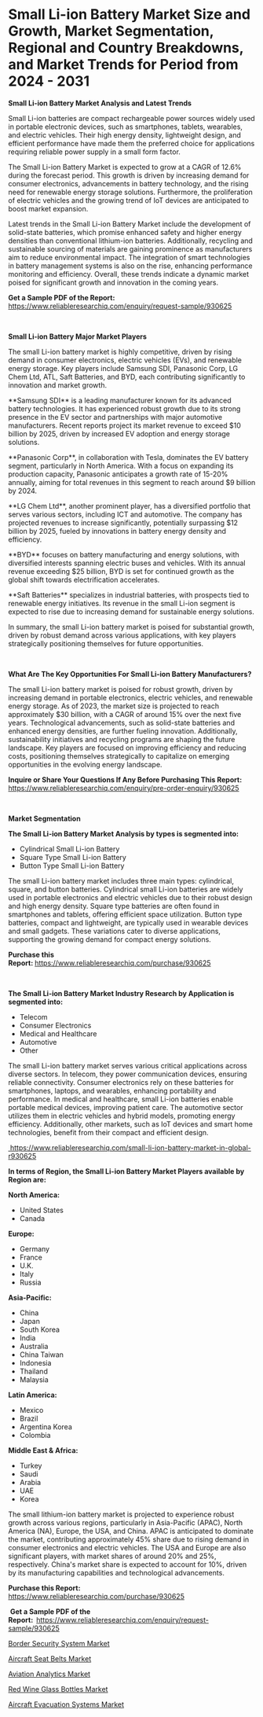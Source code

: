 <p><h1>Small Li-ion Battery Market Size and Growth, Market Segmentation, Regional and Country Breakdowns, and Market Trends for Period from 2024 -  2031</h1></p><p><strong>Small Li-ion Battery Market Analysis and Latest Trends</strong></p>
<p><p>Small Li-ion batteries are compact rechargeable power sources widely used in portable electronic devices, such as smartphones, tablets, wearables, and electric vehicles. Their high energy density, lightweight design, and efficient performance have made them the preferred choice for applications requiring reliable power supply in a small form factor.</p><p>The Small Li-ion Battery Market is expected to grow at a CAGR of 12.6% during the forecast period. This growth is driven by increasing demand for consumer electronics, advancements in battery technology, and the rising need for renewable energy storage solutions. Furthermore, the proliferation of electric vehicles and the growing trend of IoT devices are anticipated to boost market expansion.</p><p>Latest trends in the Small Li-ion Battery Market include the development of solid-state batteries, which promise enhanced safety and higher energy densities than conventional lithium-ion batteries. Additionally, recycling and sustainable sourcing of materials are gaining prominence as manufacturers aim to reduce environmental impact. The integration of smart technologies in battery management systems is also on the rise, enhancing performance monitoring and efficiency. Overall, these trends indicate a dynamic market poised for significant growth and innovation in the coming years.</p></p>
<p><strong>Get a Sample PDF of the Report:&nbsp;</strong> <a href="https://www.reliableresearchiq.com/enquiry/request-sample/930625?utm_campaign=1141&utm_medium=2&utm_source=Github&utm_content=ia&utm_term=16112024&utm_id=small-li-ion-battery">https://www.reliableresearchiq.com/enquiry/request-sample/930625</a></p>
<p>&nbsp;</p>
<p><strong>Small Li-ion Battery Major Market Players</strong></p>
<p><p>The small Li-ion battery market is highly competitive, driven by rising demand in consumer electronics, electric vehicles (EVs), and renewable energy storage. Key players include Samsung SDI, Panasonic Corp, LG Chem Ltd, ATL, Saft Batteries, and BYD, each contributing significantly to innovation and market growth.</p><p>**Samsung SDI** is a leading manufacturer known for its advanced battery technologies. It has experienced robust growth due to its strong presence in the EV sector and partnerships with major automotive manufacturers. Recent reports project its market revenue to exceed $10 billion by 2025, driven by increased EV adoption and energy storage solutions.</p><p>**Panasonic Corp**, in collaboration with Tesla, dominates the EV battery segment, particularly in North America. With a focus on expanding its production capacity, Panasonic anticipates a growth rate of 15-20% annually, aiming for total revenues in this segment to reach around $9 billion by 2024.</p><p>**LG Chem Ltd**, another prominent player, has a diversified portfolio that serves various sectors, including ICT and automotive. The company has projected revenues to increase significantly, potentially surpassing $12 billion by 2025, fueled by innovations in battery energy density and efficiency.</p><p>**BYD** focuses on battery manufacturing and energy solutions, with diversified interests spanning electric buses and vehicles. With its annual revenue exceeding $25 billion, BYD is set for continued growth as the global shift towards electrification accelerates.</p><p>**Saft Batteries** specializes in industrial batteries, with prospects tied to renewable energy initiatives. Its revenue in the small Li-ion segment is expected to rise due to increasing demand for sustainable energy solutions.</p><p>In summary, the small Li-ion battery market is poised for substantial growth, driven by robust demand across various applications, with key players strategically positioning themselves for future opportunities.</p></p>
<p>&nbsp;</p>
<p><strong>What Are The Key Opportunities For Small Li-ion Battery Manufacturers?</strong></p>
<p><p>The small Li-ion battery market is poised for robust growth, driven by increasing demand in portable electronics, electric vehicles, and renewable energy storage. As of 2023, the market size is projected to reach approximately $30 billion, with a CAGR of around 15% over the next five years. Technological advancements, such as solid-state batteries and enhanced energy densities, are further fueling innovation. Additionally, sustainability initiatives and recycling programs are shaping the future landscape. Key players are focused on improving efficiency and reducing costs, positioning themselves strategically to capitalize on emerging opportunities in the evolving energy landscape.</p></p>
<p><strong>Inquire or Share Your Questions If Any Before Purchasing This Report:</strong> <a href="https://www.reliableresearchiq.com/enquiry/pre-order-enquiry/930625?utm_campaign=1141&utm_medium=2&utm_source=Github&utm_content=ia&utm_term=16112024&utm_id=small-li-ion-battery">https://www.reliableresearchiq.com/enquiry/pre-order-enquiry/930625</a></p>
<p>&nbsp;</p>
<p><strong>Market Segmentation</strong></p>
<p><strong>The Small Li-ion Battery Market Analysis by types is segmented into:</strong></p>
<p><ul><li>Cylindrical Small Li-ion Battery</li><li>Square Type Small Li-ion Battery</li><li>Button Type Small Li-ion Battery</li></ul></p>
<p><p>The small Li-ion battery market includes three main types: cylindrical, square, and button batteries. Cylindrical small Li-ion batteries are widely used in portable electronics and electric vehicles due to their robust design and high energy density. Square type batteries are often found in smartphones and tablets, offering efficient space utilization. Button type batteries, compact and lightweight, are typically used in wearable devices and small gadgets. These variations cater to diverse applications, supporting the growing demand for compact energy solutions.</p></p>
<p><strong>Purchase this Report:&nbsp;</strong><a href="https://www.reliableresearchiq.com/purchase/930625?utm_campaign=1141&utm_medium=2&utm_source=Github&utm_content=ia&utm_term=16112024&utm_id=small-li-ion-battery">https://www.reliableresearchiq.com/purchase/930625</a></p>
<p>&nbsp;</p>
<p><strong>The Small Li-ion Battery Market Industry Research by Application is segmented into:</strong></p>
<p><ul><li>Telecom</li><li>Consumer Electronics</li><li>Medical and Healthcare</li><li>Automotive</li><li>Other</li></ul></p>
<p><p>The small Li-ion battery market serves various critical applications across diverse sectors. In telecom, they power communication devices, ensuring reliable connectivity. Consumer electronics rely on these batteries for smartphones, laptops, and wearables, enhancing portability and performance. In medical and healthcare, small Li-ion batteries enable portable medical devices, improving patient care. The automotive sector utilizes them in electric vehicles and hybrid models, promoting energy efficiency. Additionally, other markets, such as IoT devices and smart home technologies, benefit from their compact and efficient design.</p></p>
<p><a href="https://www.reliableresearchiq.com/small-li-ion-battery-market-in-global-r930625?utm_campaign=1141&utm_medium=2&utm_source=Github&utm_content=ia&utm_term=16112024&utm_id=small-li-ion-battery">&nbsp;https://www.reliableresearchiq.com/small-li-ion-battery-market-in-global-r930625</a></p>
<p><strong>In terms of Region, the Small Li-ion Battery Market Players available by Region are:</strong></p>
<p>
    <p> <strong> North America: </strong>
        <ul>
            <li>United States</li>
            <li>Canada</li>
        </ul>
        </p> 
    <p> <strong> Europe: </strong>
        <ul>
            <li>Germany</li>
            <li>France</li>
            <li>U.K.</li>
            <li>Italy</li>
            <li>Russia</li>
        </ul>
        </p> 
    <p> <strong> Asia-Pacific: </strong>
        <ul>
            <li>China</li>
            <li>Japan</li>
            <li>South Korea</li>
            <li>India</li>
            <li>Australia</li>
            <li>China Taiwan</li>
            <li>Indonesia</li>
            <li>Thailand</li>
            <li>Malaysia</li>
        </ul>
        </p> 
    <p> <strong> Latin America: </strong>
        <ul>
            <li>Mexico</li>
            <li>Brazil</li>
            <li>Argentina Korea</li>
            <li>Colombia</li>
        </ul>
        </p> 
    <p> <strong> Middle East & Africa: </strong>
        <ul>
            <li>Turkey</li>
            <li>Saudi</li>
            <li>Arabia</li>
            <li>UAE</li>
            <li>Korea</li>
        </ul>
    </p>
    </p>
<p><p>The small lithium-ion battery market is projected to experience robust growth across various regions, particularly in Asia-Pacific (APAC), North America (NA), Europe, the USA, and China. APAC is anticipated to dominate the market, contributing approximately 45% share due to rising demand in consumer electronics and electric vehicles. The USA and Europe are also significant players, with market shares of around 20% and 25%, respectively. China's market share is expected to account for 10%, driven by its manufacturing capabilities and technological advancements.</p></p>
<p><strong>Purchase this Report: </strong><a href="https://www.reliableresearchiq.com/purchase/930625?utm_campaign=1141&utm_medium=2&utm_source=Github&utm_content=ia&utm_term=16112024&utm_id=small-li-ion-battery">https://www.reliableresearchiq.com/purchase/930625</a></p>
<p>&nbsp;<strong>Get a Sample PDF of the Report:&nbsp;&nbsp;</strong><a href="https://www.reliableresearchiq.com/enquiry/request-sample/930625?utm_campaign=1141&utm_medium=2&utm_source=Github&utm_content=ia&utm_term=16112024&utm_id=small-li-ion-battery">https://www.reliableresearchiq.com/enquiry/request-sample/930625</a></p>
<p><strong></strong></p>
<p><p><a href="https://issuu.com/reportprime-2/docs/border-security-system-market-size-_eb2b491e1cdc72?utm_campaign=1141&utm_medium=2&utm_source=Github&utm_content=ia&utm_term=16112024&utm_id=small-li-ion-battery">Border Security System Market</a></p><p><a href="https://www.linkedin.com/pulse/aircraft-seat-belts-market-report-product-type-end-use-application-za9dc?utm_campaign=1141&utm_medium=2&utm_source=Github&utm_content=ia&utm_term=16112024&utm_id=small-li-ion-battery">Aircraft Seat Belts Market</a></p><p><a href="https://issuu.com/reportprime-2/docs/aviation-analytics-market-size-2030_3163a5ba49b2f4?utm_campaign=1141&utm_medium=2&utm_source=Github&utm_content=ia&utm_term=16112024&utm_id=small-li-ion-battery">Aviation Analytics Market</a></p><p><a href="https://www.linkedin.com/pulse/insights-red-wine-glass-bottles-market-size-which-expanding-btjgf?utm_campaign=1141&utm_medium=2&utm_source=Github&utm_content=ia&utm_term=16112024&utm_id=small-li-ion-battery">Red Wine Glass Bottles Market</a></p><p><a href="https://www.linkedin.com/pulse/exploring-aircraft-evacuation-systems-market-dynamics-global-w3gzc?utm_campaign=1141&utm_medium=2&utm_source=Github&utm_content=ia&utm_term=16112024&utm_id=small-li-ion-battery">Aircraft Evacuation Systems Market</a></p></p>